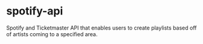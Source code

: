 # spotify-api
Spotify and Ticketmaster API that enables users to create playlists based off of artists coming to a specified area.
